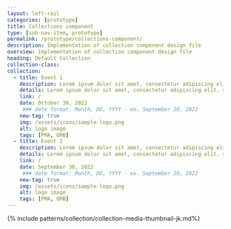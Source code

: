 ```yaml
---
layout: left-rail
categories: [prototype]
title: Collections component
type: [sub-nav-item, prototype]
permalink: /prototype/collections-component/
description: Implementation of collection component design file
overview: Implementation of collection component design file
heading: Default Collection
collection-class: 
collection:
  - title: Event 1
    description: Lorem ipsum dolor sit amet, consectetur adipiscing elit, sed do eiusmod tempor incididunt ut labore et dolore magna aliqua. Interdum velit euismod in pellentesque.
    details: Lorem ipsum dolor sit amet, consectetur adipiscing elit, sed do eiusmod tempor incididunt ut labore et dolore magna aliqua. Interdum velit euismod in pellentesque.
    link: /
    date: October 30, 2022
     ### date format: Month, DD, YYYY - ex. September 20, 2022
    new-tag: true
    img: /assets/icons/sample-logo.png
    alt: logo image
    tags: [PMA, OMB] 
  - title: Event 2
    description: Lorem ipsum dolor sit amet, consectetur adipiscing elit, sed do eiusmod tempor incididunt ut labore et dolore magna aliqua. Interdum velit euismod in pellentesque.
    details: Lorem ipsum dolor sit amet, consectetur adipiscing elit, sed do eiusmod tempor incididunt ut labore et dolore magna aliqua. Interdum velit euismod in pellentesque.
    link: /
    date: September 30, 2022
     ### date format: Month, DD, YYYY - ex. September 20, 2022
    new-tag: true
    img: /assets/icons/sample-logo.png
    alt: logo image
    tags: [PMA, OMB] 
---
```

{% include patterns/collection/collection-media-thumbnail-jk.md%}